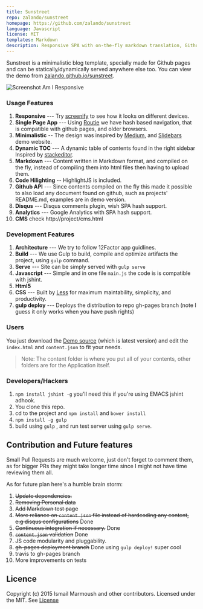 ```yaml
---
title: Sunstreet
repo: zalando/sunstreet
homepage: https://github.com/zalando/sunstreet
language: Javascript
license: MIT
templates: Markdown
description: Responsive SPA with on-the-fly markdown translation, Github API, and a CMS. 
---
```


Sunstreet is a minimalistic blog template, specially made for Github pages and can be statically/dynamically served anywhere else too. You can view the demo from [zalando.github.io/sunstreet](http://zalando.github.io/sunstreet).

![Screenshot Am I Responsive](https://raw.githubusercontent.com/zalando/sunstreet/master/screentshot.png)


### Usage Features
1. **Responsive** --- Try [screenify](http://screenify.com) to see how it looks on different devices.
2. **Single Page App**  --- Using [Routie](http://projects.jga.me/routie/) we have hash based navigation, that is compatible with github pages, and older browsers.
2. **Minimalistic** -- The design was inspired by [Medium](http://medium.com), and [Slidebars](http://plugins.adchsm.me/slidebars/) demo website.
3. **Dynamic TOC** --- A dynamic table of contents  found in the right sidebar Inspired by [stackeditor](http://stackeditor.io).
4. **Markdown** --- Content written in Markdown format, and compiled on the fly, instead of compiling them into html files then having to upload them.
5. **Code Hilighting** -- HighlightJS is included.
6. **Github API** ---  Since contents compiled on the fly this made it possible to also load any document found on github, such as projects' README.md, examples are in demo version.
7. **Disqus** --- Disqus comments plugin, wish SPA hash support.
8. **Analytics** --- Google Analytics with SPA hash support.
9. **CMS** check http://project/cms.html


### Development Features
1. **Architecture** ---  We try to follow 12Factor app guidlines.
1. **Build** --- We use Gulp to build, compile and optimize artifacts the project, using `gulp` command.
2. **Serve** --- Site can be simply served with  `gulp serve`
2. **Javascript** --- Simple and in one file `main.js` the code is is compatible with jshint.
3. **Html5**
4. **CSS** --- Built by [Less](http://lesscss.org) for maximum maintability, simplicity, and productivity.
5. **gulp deploy** --- Deploys the distribution to repo gh-pages branch (note I guess it only works when you have push rights)

### Users
You just download the [Demo source](https://github.com/zalando/sunstreet/tree/gh-pages)  (which is latest version) and edit the `index.html` and `content.json` to fit your needs.
> Note: The content folder is where you put all of your contents, other folders are for the Application itself.

### Developers/Hackers
1. `npm install jshint -g`  you'll need this if you're using EMACS jshint adhook.
2. You clone this repo.
3. cd to the project and `npm install`  and `bower install`
4. `npm install -g gulp`
5. build using `gulp`  , and run test server using  `gulp serve`.

## Contribution and Future features
Small Pull Requests are much welcome, just don't forget to comment them, as for bigger PRs they might take longer time since I might not have time reviewing them all.

As for future plan here's a humble brain storm:

1. ~~Update dependencies.~~
1. ~~Removing Personal data~~
1. ~~Add Markdown test page~~
1. ~~More reliance on `content.json` file instead of hardcoding any content, e.g disqus configurations~~ Done
1. ~~Continuous integration if necessary.~~ Done
1. ~~`content.json` validation~~ Done
1. JS code modularity and pluggability.
1. ~~gh-pages deployment branch~~  Done using `gulp deploy!` super cool
1. travis to gh-pages branch
1. More improvements on tests

## Licence
Copyright (c) 2015 Ismail Marmoush and other contributors. Licensed under the MIT. See [License](https://opensource.org/licenses/MIT)
